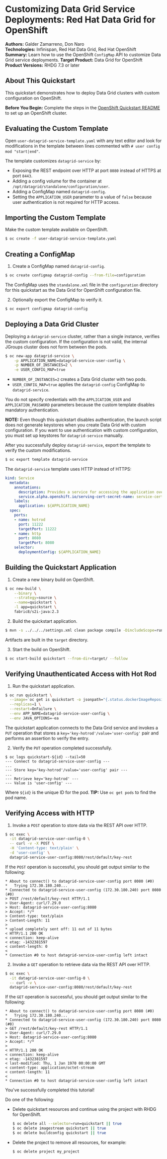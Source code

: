 Customizing Data Grid Service Deployments: Red Hat Data Grid for OpenShift
==========================================================================
**Authors:** Galder Zamarreno, Don Naro  
**Technologies:** Infinispan, Red Hat Data Grid, Red Hat OpenShift  
**Summary:** Learn how to use the OpenShift `ConfigMap` API to customize Data Grid service deployments.
**Target Product:** Data Grid for OpenShift  
**Product Versions:** RHDG 7.3 or later

About This Quickstart
---------------------
This quickstart demonstrates how to deploy Data Grid clusters with custom configuration on OpenShift.

**Before You Begin:** Complete the steps in the [OpenShift Quickstart README](../../README.md) to set up an OpenShift cluster.

Evaluating the Custom Template
------------------------------
Open `user-datagrid-service-template.yaml` with any text editor and look for modifications in the template between lines commented with `# user config mod "start|end"`.  

The template customizes `datagrid-service` by:

- Exposing the REST endpoint over HTTP at port `8080` instead of HTTPS at port `8443`.
- Adding a config volume for the container at `/opt/datagrid/standalone/configuration/user`.
- Adding a ConfigMap named `datagrid-config`.
- Setting the `APPLICATION_USER` parameter to a value of `false` because user authentication is not required for HTTP access.

Importing the Custom Template
-----------------------------
Make the custom template available on OpenShift.
```bash
$ oc create -f user-datagrid-service-template.yaml
```

Creating a ConfigMap
--------------------
1. Create a ConfigMap named `datagrid-config`.
```bash
$ oc create configmap datagrid-config --from-file=configuration
```

  The ConfigMap uses the `standalone.xml` file in the `configuration` directory for this quickstart as the Data Grid for OpenShift configuration file.

2. Optionally export the ConfigMap to verify it.
```bash
$ oc export configmap datagrid-config
```

Deploying a Data Grid Cluster
-----------------------------
Deploying a `datagrid-service` cluster, rather than a single instance, verifies the custom configuration. If the configuration is not valid, the internal JGroups cluster does not form between the pods.

```bash
$ oc new-app datagrid-service \
    -p APPLICATION_NAME=datagrid-service-user-config \
    -p NUMBER_OF_INSTANCES=2 \
    -e USER_CONFIG_MAP=true
```

- `NUMBER_OF_INSTANCES=2` creates a Data Grid cluster with two pods.
- `USER_CONFIG_MAP=true` applies the `datagrid-config` ConfigMap to `datagrid-service`.

You do not specify credentials with the `APPLICATION_USER` and `APPLICATION_PASSWORD` parameters because the custom template disables mandatory authentication.

**NOTE:** Even though this quickstart disables authentication, the launch script does not generate keystores when you create Data Grid with custom configuration. If you want to use authentication with custom configuration, you must set up keystores for `datagrid-service` manually.

After you successfully deploy `datagrid-service`, export the template to verify the custom modifications.

```bash
$ oc export template datagrid-service
```

The `datagrid-service` template uses HTTP instead of HTTPS:

```yaml
kind: Service
  metadata:
    annotations:
      description: Provides a service for accessing the application over HTTP or Hot Rod protocol.
      service.alpha.openshift.io/serving-cert-secret-name: service-certs
    labels:
      application: ${APPLICATION_NAME}
  spec:
    ports:
    - name: hotrod
      port: 11222
      targetPort: 11222
    - name: http
      port: 8080
      targetPort: 8080
    selector:
      deploymentConfig: ${APPLICATION_NAME}
```

Building the Quickstart Application
-----------------------------------
1. Create a new binary build on OpenShift.
```bash
$ oc new-build \
    --binary \
    --strategy=source \
    --name=quickstart \
    -l app=quickstart \
    fabric8/s2i-java:2.3
```

2. Build the quickstart application.
```bash
$ mvn -s ../../../settings.xml clean package compile -DincludeScope=runtime
```
  Artifacts are built in the `target` directory.

3. Start the build on OpenShift.
```bash
$ oc start-build quickstart --from-dir=target/ --follow
```

Verifying Unauthenticated Access with Hot Rod
---------------------------------------------
1. Run the quickstart application.
```bash
$ oc run quickstart \
  --image=`oc get is quickstart -o jsonpath="{.status.dockerImageRepository}"` \
  --replicas=1 \
  --restart=OnFailure \
  --env APP_NAME=datagrid-service-user-config \
  --env JAVA_OPTIONS=-ea
```  
  The quickstart application connects to the Data Grid service and invokes a `PUT` operation that stores a `key='key-hotrod'/value='user-config'` pair and performs an assertion to verify the entry.

2. Verify the `PUT` operation completed successfully.
```
$ oc logs quickstart-${id} --tail=50
--- Connect to datagrid-service-user-config ---
...
--- Store key='key-hotrod'/value='user-config' pair ---
...
--- Retrieve key='key-hotrod' ---
--- Value is 'user-config' ---
```
  Where `${id}` is the unique ID for the pod. **TIP:** Use `oc get pods` to find the pod name.

Verifying Access with HTTP
--------------------------
1. Invoke a `POST` operation to store data via the REST API over HTTP.
```bash
$ oc exec \
  -it datagrid-service-user-config-0 \
  -- curl -v -X POST \
  -H 'Content-type: text/plain' \
  -d 'user-config' \
  datagrid-service-user-config:8080/rest/default/key-rest
```

  If the `POST` operation is successful, you should get output similar to the following:

  ```
  * About to connect() to datagrid-service-user-config port 8080 (#0)
  *   Trying 172.30.180.240...
  * Connected to datagrid-service-user-config (172.30.180.240) port 8080 (#0)
  > POST /rest/default/key-rest HTTP/1.1
  > User-Agent: curl/7.29.0
  > Host: datagrid-service-user-config:8080
  > Accept: */*
  > Content-type: text/plain
  > Content-Length: 11
  >
  * upload completely sent off: 11 out of 11 bytes
  < HTTP/1.1 200 OK
  < connection: keep-alive
  < etag: -1432381597
  < content-length: 0
  <
  * Connection #0 to host datagrid-service-user-config left intact
  ```

2. Invoke a `GET` operation to retrieve data via the REST API over HTTP.
```bash
$ oc exec \
  -it datagrid-service-user-config-0 \
  -- curl -v \
  datagrid-service-user-config:8080/rest/default/key-rest
```

  If the `GET` operation is successful, you should get output similar to the following:

  ```
  * About to connect() to datagrid-service-user-config port 8080 (#0)
  *   Trying 172.30.180.240...
  * Connected to datagrid-service-user-config (172.30.180.240) port 8080 (#0)
  > GET /rest/default/key-rest HTTP/1.1
  > User-Agent: curl/7.29.0
  > Host: datagrid-service-user-config:8080
  > Accept: */*
  >
  < HTTP/1.1 200 OK
  < connection: keep-alive
  < etag: -1432381597
  < last-modified: Thu, 1 Jan 1970 00:00:00 GMT
  < content-type: application/octet-stream
  < content-length: 11
  <
  * Connection #0 to host datagrid-service-user-config left intact
  ```

  You've successfully completed this tutorial!

  Do one of the following:

  - Delete quickstart resources and continue using the project with RHDG for OpenShift.

    ```bash
    $ oc delete all --selector=run=quickstart || true
    $ oc delete imagestream quickstart || true
    $ oc delete buildconfig quickstart || true
    ```

  - Delete the project to remove all resources, for example:

    ```bash
    $ oc delete project my_project
    ```
